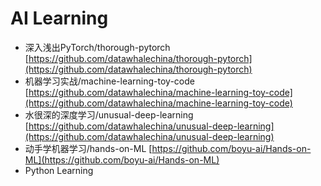 # AI Learning

- 深入浅出PyTorch/thorough-pytorch	[https://github.com/datawhalechina/thorough-pytorch](https://github.com/datawhalechina/thorough-pytorch)
- 机器学习实战/machine-learning-toy-code	[https://github.com/datawhalechina/machine-learning-toy-code](https://github.com/datawhalechina/machine-learning-toy-code)
- 水很深的深度学习/unusual-deep-learning	[https://github.com/datawhalechina/unusual-deep-learning](https://github.com/datawhalechina/unusual-deep-learning)
- 动手学机器学习/hands-on-ML	[https://github.com/boyu-ai/Hands-on-ML](https://github.com/boyu-ai/Hands-on-ML)
- Python Learning
